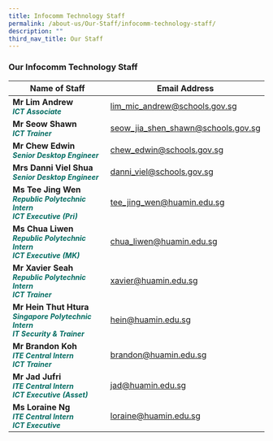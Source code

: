 ```yaml
---
title: Infocomm Technology Staff
permalink: /about-us/Our-Staff/infocomm-technology-staff/
description: ""
third_nav_title: Our Staff
---
```

### **Our Infocomm Technology Staff**


| Name of Staff | Email Address | 
| -------- | -------- |
| **Mr Lim Andrew** <br><b><i style="color:#016C62; font-size:14px;">ICT Associate</i></b>| lim_mic_andrew@schools.gov.sg     | 
|**Mr Seow  Shawn**<br><b><i style="color:#016C62; font-size:14px;">ICT Trainer</i></b>| seow_jia_shen_shawn@schools.gov.sg|
|**Mr Chew Edwin**<br><b><i style="color:#016C62;font-size:14px;">Senior Desktop Engineer</i></b> | chew_edwin@schools.gov.sg
|**Mrs Danni Viel Shua**<br><b><i style="color:#016C62;font-size:14px;">Senior Desktop Engineer</i></b> | danni_viel@schools.gov.sg
|**Ms Tee Jing Wen**<br><b><i style="color:#016C62;font-size:14px;">Republic Polytechnic Intern<br>ICT Executive (Pri)</i></b>| tee_jing_wen@huamin.edu.sg
|**Ms Chua Liwen**<br><b><i style="color:#016C62;font-size:14px;">Republic Polytechnic Intern<br>ICT Executive (MK)</i></b>| chua_liwen@huamin.edu.sg
|**Mr Xavier Seah**<br><b><i style="color:#016C62;font-size:14px;">Republic Polytechnic Intern<br>ICT Trainer</i></b>| xavier@huamin.edu.sg
|**Mr Hein Thut Htura**<br><b><i style="color:#016C62;font-size:14px;">Singapore Polytechnic Intern<br>IT Security &amp; Trainer</i></b>| hein@huamin.edu.sg
|**Mr Brandon Koh**<br><b><i style="color:#016C62;font-size:14px;">ITE Central Intern<br>ICT Trainer</i></b>| brandon@huamin.edu.sg
|**Mr Jad Jufri**<br><b><i style="color:#016C62;font-size:14px;">ITE Central Intern<br>ICT Executive (Asset)</i></b>| jad@huamin.edu.sg
|**Ms Loraine Ng**<br><b><i style="color:#016C62;font-size:14px;">ITE Central Intern<br>ICT Executive</i></b>| loraine@huamin.edu.sg